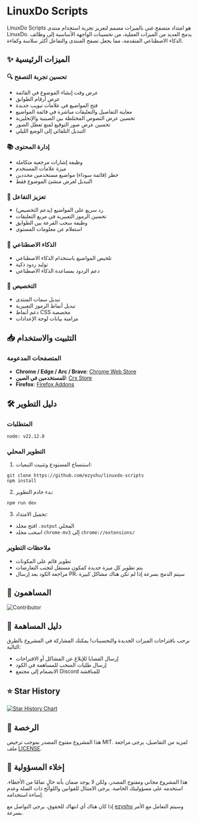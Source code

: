 # LinuxDo Scripts

LinuxDo Scripts هو امتداد متصفح غني بالميزات مصمم لتعزيز تجربة استخدام منتدى LinuxDo. يدمج العديد من الميزات العملية، من تحسينات الواجهة الأساسية إلى وظائف الذكاء الاصطناعي المتقدمة، مما يجعل تصفح المنتدى والتفاعل أكثر سلاسة وكفاءة.

## ✨ الميزات الرئيسية

### 🔍 تحسين تجربة التصفح
- عرض وقت إنشاء الموضوع في القائمة
- عرض أرقام الطوابق
- فتح المواضيع في علامات تبويب جديدة
- معاينة التفاصيل والتعليقات مباشرة في قائمة المواضيع
- تحسين عرض النصوص المختلطة بين الصينية والإنجليزية
- تحسين عرض صور التوقيع لمنع تعطل الصور
- التبديل التلقائي إلى الوضع الليلي

### 📚 إدارة المحتوى
- وظيفة إشارات مرجعية متكاملة
- ميزة علامات المستخدم
- حظر (قائمة سوداء) مواضيع مستخدمين محددين
- التبديل لعرض منشئ الموضوع فقط

### 💬 تعزيز التفاعل
- رد سريع على المواضيع (يدعم التخصيص)
- تحسين الرموز التعبيرية في مربع التعليقات
- وظيفة سحب القرعة بين الطوابق
- استعلام عن معلومات المستوى

### 🤖 الذكاء الاصطناعي
- تلخيص المواضيع باستخدام الذكاء الاصطناعي
- توليد ردود ذكية
- دعم الردود بمساعدة الذكاء الاصطناعي

### 🎨 التخصيص
- تبديل سمات المنتدى
- تبديل أنماط الرموز التعبيرية
- دعم أنماط CSS مخصصة
- مزامنة بيانات لوحة الإعدادات

## 📥 التثبيت والاستخدام

### المتصفحات المدعومة
- **Chrome / Edge / Arc / Brave**: [Chrome Web Store](https://chromewebstore.google.com/detail/fbgblmjbeebanackldpbmpacppflgmlj)
- **للمستخدمين في الصين**: [Crx Store](https://www.crxsoso.com/webstore/detail/fbgblmjbeebanackldpbmpacppflgmlj)
- **Firefox**: [Firefox Addons](https://addons.mozilla.org/zh-CN/firefox/addon/linux_do-scripts/)

## 🛠️ دليل التطوير

### المتطلبات
```
node: v22.12.0
```

### التطوير المحلي
1. استنساخ المستودع وتثبيت التبعيات:
```shell
git clone https://github.com/ezyshu/linuxdo-scripts
npm install
```

2. بدء خادم التطوير:
```shell
npm run dev
```

3. تحميل الامتداد:
- افتح مجلد `.output` المحلي
- اسحب مجلد `chrome-mv3` إلى `chrome://extensions/`

### ملاحظات التطوير
- تطوير قائم على المكونات
- يتم تطوير كل ميزة جديدة كمكون مستقل لتجنب التعارضات
- مراجعة الكود بعد إرسال PR، سيتم الدمج بسرعة إذا لم تكن هناك مشاكل كبيرة

## 🚀 المساهمون

![Contributor](https://contrib.rocks/image?repo=ezyshu/linuxdo-scripts)

## 🤝 دليل المساهمة

نرحب باقتراحات الميزات الجديدة والتحسينات! يمكنك المشاركة في المشروع بالطرق التالية:
- إرسال القضايا للإبلاغ عن المشاكل أو الاقتراحات
- إرسال طلبات السحب للمساهمة في الكود
- الانضمام إلى مجتمع Discord للمناقشة

## ⭐️ Star History

[![Star History Chart](https://api.star-history.com/svg?repos=ezyshu/linuxdo-scripts&type=Timeline)](https://www.star-history.com/#ezyshu/linuxdo-scripts&Timeline)

## 📄 الرخصة

هذا المشروع مفتوح المصدر بموجب ترخيص MIT. لمزيد من التفاصيل، يرجى مراجعة ملف [LICENSE](../LICENSE).

## 📖 إخلاء المسؤولية

هذا المشروع مجاني ومفتوح المصدر، ولكن لا يوجد ضمان بأنه خالٍ تمامًا من الأخطاء. استخدمه على مسؤوليتك الخاصة. يرجى الامتثال للقوانين واللوائح ذات الصلة وعدم إساءة استخدامه.

إذا كان هناك أي انتهاك للحقوق، يرجى التواصل مع [ezyshu](https://github.com/ezyshu) وسيتم التعامل مع الأمر بسرعة. 